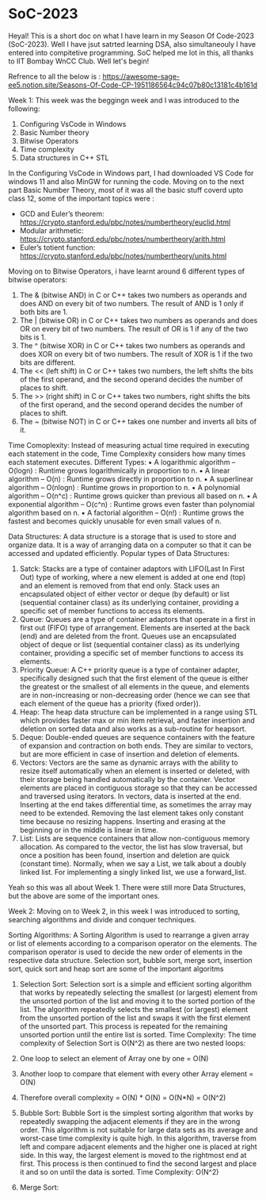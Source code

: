 # SoC-2023
Heyal!
This is a short doc on what I have learn in my Season Of Code-2023 (SoC-2023). Well I have jsut satrted learning DSA, also simultaneouly I have entered into compitetive programming. SoC helped me lot in this, all thanks to IIT Bombay WnCC Club.
Well let's begin!

Refrence to all the below is : https://awesome-sage-ee5.notion.site/Seasons-Of-Code-CP-1951186564c94c07b80c13181c4b161d 


Week 1:
This week was the beggingn week and I was introduced to the following:
1. Configuring VsCode in Windows 
2. Basic Number theory 
3. Bitwise Operators
4. Time complexity
5. Data structures in C++ STL

In the Configuring VsCode in Windows part, I had downloaded VS Code for windows 11 and also MinGW for running the code. Moving on to the next part Basic Number Theory, most of it was all the basic stuff coverd upto class 12, some of the important topics were :
- GCD and Euler’s theorem: https://crypto.stanford.edu/pbc/notes/numbertheory/euclid.html
- Modular arithmetic: https://crypto.stanford.edu/pbc/notes/numbertheory/arith.html
- Euler’s totient function: https://crypto.stanford.edu/pbc/notes/numbertheory/units.html

Moving on to Bitwise Operators, i have learnt around 6 different types of bitwise operators:
1. The & (bitwise AND) in C or C++ takes two numbers as operands and does AND on every bit of two numbers. The result of AND is 1 only if both bits are 1.  
2. The | (bitwise OR) in C or C++ takes two numbers as operands and does OR on every bit of two numbers. The result of OR is 1 if any of the two bits is 1. 
3. The ^ (bitwise XOR) in C or C++ takes two numbers as operands and does XOR on every bit of two numbers. The result of XOR is 1 if the two bits are different. 
4. The << (left shift) in C or C++ takes two numbers, the left shifts the bits of the first operand, and the second operand decides the number of places to shift. 
5. The >> (right shift) in C or C++ takes two numbers, right shifts the bits of the first operand, and the second operand decides the number of places to shift. 
6. The ~ (bitwise NOT) in C or C++ takes one number and inverts all bits of it.

Time Comoplexity:
Instead of measuring actual time required in executing each statement in the code, Time Complexity considers how many times each statement executes. 
Different Types:
▪ A logarithmic algorithm – O(logn) : Runtime grows logarithmically in proportion to n. 
▪ A linear algorithm – O(n)  : Runtime grows directly in proportion to n. 
▪ A superlinear algorithm – O(nlogn)  : Runtime grows in proportion to n. 
▪ A polynomial algorithm – O(n^c)  : Runtime grows quicker than previous all based on n. 
▪ A exponential algorithm – O(c^n)  : Runtime grows even faster than polynomial algorithm based on n. 
▪ A factorial algorithm – O(n!)  : Runtime grows the fastest and becomes quickly unusable for even small values of n.

Data Structures:
A data structure is a storage that is used to store and organize data. It is a way of arranging data on a computer so that it can be accessed and updated efficiently.
Popular types of Data Structures:
1. Satck: Stacks are a type of container adaptors with LIFO(Last In First Out) type of working, where a new element is added at one end (top) and an element is removed from that end only.  Stack uses an encapsulated object of either vector or deque (by default) or list (sequential container class) as its underlying container, providing a specific set of member functions to access its elements. 
2. Queue: Queues are a type of container adaptors that operate in a first in first out (FIFO) type of arrangement. Elements are inserted at the back (end) and are deleted from the front. Queues use an encapsulated object of deque or list (sequential container class) as its underlying container, providing a specific set of member functions to access its elements.
3. Priority Queue: A C++ priority queue is a type of container adapter, specifically designed such that the first element of the queue is either the greatest or the smallest of all elements in the queue, and elements are in non-increasing or non-decreasing order (hence we can see that each element of the queue has a priority {fixed order}).
4. Heap: The heap data structure can be implemented in a range using STL which provides faster max or min item retrieval, and faster insertion and deletion on sorted data and also works as a sub-routine for heapsort.
5. Deque: Double-ended queues are sequence containers with the feature of expansion and contraction on both ends. They are similar to vectors, but are more efficient in case of insertion and deletion of elements.
6. Vectors: Vectors are the same as dynamic arrays with the ability to resize itself automatically when an element is inserted or deleted, with their storage being handled automatically by the container. Vector elements are placed in contiguous storage so that they can be accessed and traversed using iterators. In vectors, data is inserted at the end. Inserting at the end takes differential time, as sometimes the array may need to be extended. Removing the last element takes only constant time because no resizing happens. Inserting and erasing at the beginning or in the middle is linear in time.
7. List: Lists are sequence containers that allow non-contiguous memory allocation. As compared to the vector, the list has slow traversal, but once a position has been found, insertion and deletion are quick (constant time). Normally, when we say a List, we talk about a doubly linked list. For implementing a singly linked list, we use a forward_list.


Yeah so this was all about Week 1. There were still more Data Structures, but the above are some of the important ones.



Week 2:
Moving on to Week 2, in this week I was introduced to sorting, searching algorithms and divide and conquer techniques.

Sorting Algorithms:
A Sorting Algorithm is used to rearrange a given array or list of elements according to a comparison operator on the elements. The comparison operator is used to decide the new order of elements in the respective data structure.
Selection sort, bubble sort, merge sort, insertion sort, quick sort and heap sort are some of the important algoritms

1. Selection Sort:
Selection sort is a simple and efficient sorting algorithm that works by repeatedly selecting the smallest (or largest) element from the unsorted portion of the list and moving it to the sorted portion of the list. 
The algorithm repeatedly selects the smallest (or largest) element from the unsorted portion of the list and swaps it with the first element of the unsorted part. This process is repeated for the remaining unsorted portion until the entire list is sorted. 
Time Complexity: The time complexity of Selection Sort is O(N^2) as there are two nested loops:
1. One loop to select an element of Array one by one = O(N)
2. Another loop to compare that element with every other Array element = O(N)
3. Therefore overall complexity = O(N) * O(N) = O(N*N) = O(N^2)

2. Bubble Sort:
Bubble Sort is the simplest sorting algorithm that works by repeatedly swapping the adjacent elements if they are in the wrong order. This algorithm is not suitable for large data sets as its average and worst-case time complexity is quite high.
In this algorithm, traverse from left and compare adjacent elements and the higher one is placed at right side. 
In this way, the largest element is moved to the rightmost end at first. This process is then continued to find the second largest and place it and so on until the data is sorted.
Time Complexity: O(N^2)

3. Merge Sort:
